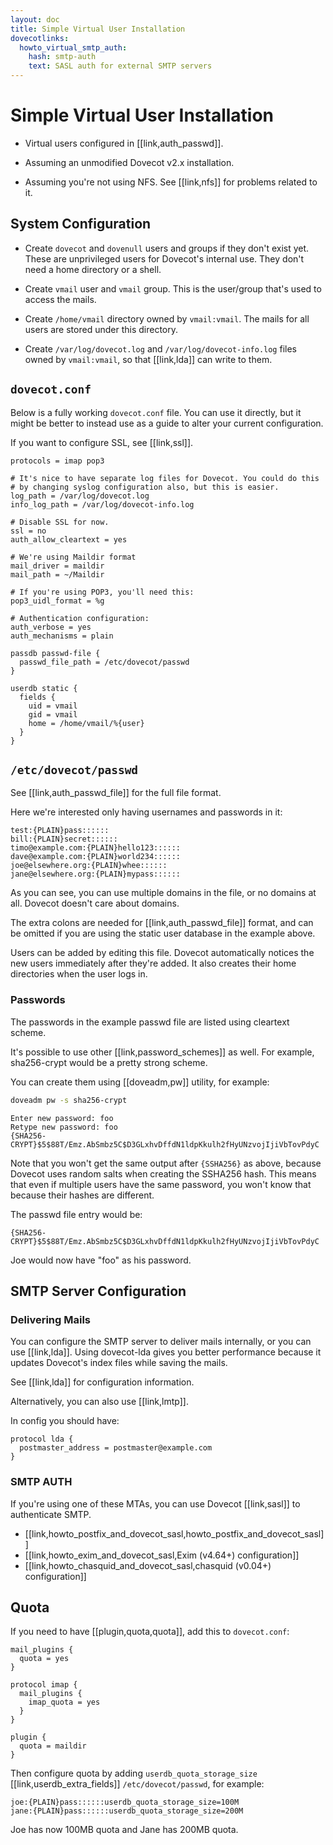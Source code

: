 ```yaml
---
layout: doc
title: Simple Virtual User Installation
dovecotlinks:
  howto_virtual_smtp_auth:
    hash: smtp-auth
    text: SASL auth for external SMTP servers
---
```


# Simple Virtual User Installation

- Virtual users configured in [[link,auth_passwd]].

- Assuming an unmodified Dovecot v2.x installation.

- Assuming you're not using NFS. See [[link,nfs]] for problems related to it.

## System Configuration

- Create `dovecot` and `dovenull` users and groups if they don't exist yet.
  These are unprivileged users for Dovecot's internal use. They don't need
  a home directory or a shell.

- Create `vmail` user and `vmail` group. This is the user/group that's used
  to access the mails.

- Create `/home/vmail` directory owned by `vmail:vmail`. The mails for
  all users are stored under this directory.

- Create `/var/log/dovecot.log` and `/var/log/dovecot-info.log` files owned
  by `vmail:vmail`, so that [[link,lda]] can write to them.

## `dovecot.conf`

Below is a fully working `dovecot.conf` file. You can use it directly,
but it might be better to instead use as a guide to alter your current
configuration.

If you want to configure SSL, see [[link,ssl]].

```[dovecot.conf]
protocols = imap pop3

# It's nice to have separate log files for Dovecot. You could do this
# by changing syslog configuration also, but this is easier.
log_path = /var/log/dovecot.log
info_log_path = /var/log/dovecot-info.log

# Disable SSL for now.
ssl = no
auth_allow_cleartext = yes

# We're using Maildir format
mail_driver = maildir
mail_path = ~/Maildir

# If you're using POP3, you'll need this:
pop3_uidl_format = %g

# Authentication configuration:
auth_verbose = yes
auth_mechanisms = plain

passdb passwd-file {
  passwd_file_path = /etc/dovecot/passwd
}

userdb static {
  fields {
    uid = vmail
    gid = vmail
    home = /home/vmail/%{user}
  }
}
```

## `/etc/dovecot/passwd`

See [[link,auth_passwd_file]] for the full file format.

Here we're interested only having usernames and passwords in it:

```
test:{PLAIN}pass::::::
bill:{PLAIN}secret::::::
timo@example.com:{PLAIN}hello123::::::
dave@example.com:{PLAIN}world234::::::
joe@elsewhere.org:{PLAIN}whee::::::
jane@elsewhere.org:{PLAIN}mypass::::::
```

As you can see, you can use multiple domains in the file, or no domains at
all. Dovecot doesn't care about domains.

The extra colons are needed for [[link,auth_passwd_file]] format, and can be
omitted if you are using the static user database in the example above.

Users can be added by editing this file. Dovecot automatically notices the
new users immediately after they're added. It also creates their home
directories when the user logs in.

### Passwords

The passwords in the example passwd file are listed using cleartext scheme.

It's possible to use other [[link,password_schemes]] as well. For example,
sha256-crypt would be a pretty strong scheme.

You can create them using [[doveadm,pw]] utility, for example:

```sh
doveadm pw -s sha256-crypt
```
```
Enter new password: foo
Retype new password: foo
{SHA256-CRYPT}$5$88T/Emz.AbSmbz5C$D3GLxhvDffdN1ldpKkulh2fHyUNzvojIjiVbTovPdyC
```

Note that you won't get the same output after `{SSHA256}` as above, because
Dovecot uses random salts when creating the SSHA256 hash. This means that
even if multiple users have the same password, you won't know that because
their hashes are different.

The passwd file entry would be:

```
{SHA256-CRYPT}$5$88T/Emz.AbSmbz5C$D3GLxhvDffdN1ldpKkulh2fHyUNzvojIjiVbTovPdyC
```

Joe would now have "foo" as his password.

## SMTP Server Configuration

### Delivering Mails

You can configure the SMTP server to deliver mails internally, or you can use
[[link,lda]]. Using dovecot-lda gives you better performance because it updates
Dovecot's index files while saving the mails.

See [[link,lda]] for configuration information.

Alternatively, you can also use [[link,lmtp]].

In config you should have:

```[dovecot.conf]
protocol lda {
  postmaster_address = postmaster@example.com
}
```

### SMTP AUTH

If you're using one of these MTAs, you can use Dovecot [[link,sasl]] to
authenticate SMTP.

- [[link,howto_postfix_and_dovecot_sasl,howto_postfix_and_dovecot_sasl]]
- [[link,howto_exim_and_dovecot_sasl,Exim (v4.64+) configuration]]
- [[link,howto_chasquid_and_dovecot_sasl,chasquid (v0.04+) configuration]]

## Quota

If you need to have [[plugin,quota,quota]], add this to `dovecot.conf`:

```[dovecot.conf]
mail_plugins {
  quota = yes
}

protocol imap {
  mail_plugins {
    imap_quota = yes
  }
}

plugin {
  quota = maildir
}
```

Then configure quota by adding `userdb_quota_storage_size`
[[link,userdb_extra_fields]] `/etc/dovecot/passwd`, for example:

```
joe:{PLAIN}pass::::::userdb_quota_storage_size=100M
jane:{PLAIN}pass::::::userdb_quota_storage_size=200M
```

Joe has now 100MB quota and Jane has 200MB quota.

